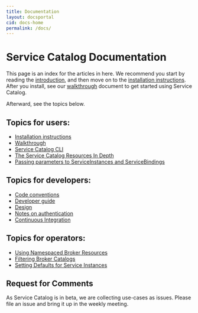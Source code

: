 ```yaml
---
title: Documentation
layout: docsportal
cid: docs-home
permalink: /docs/
---
```


# Service Catalog Documentation

This page is an index for the articles in here. We recommend you start by reading the 
[introduction](./concepts/index.md#introduction), and then move on to the 
[installation instructions](./install.md). After you install, see our
[walkthrough](./walkthrough.md) document to get started using Service Catalog.

Afterward, see the topics below.

## Topics for users:

- [Installation instructions](install.md)
- [Walkthrough](walkthrough.md)
- [Service Catalog CLI](cli.md)
- [The Service Catalog Resources In Depth](./resources.md)
- [Passing parameters to ServiceInstances and ServiceBindings](parameters.md)

## Topics for developers:

- [Code conventions](./code-standards.md)
- [Developer guide](./devguide.md)
- [Design](./design.md)
- [Notes on authentication](./auth.md)
- [Continuous Integration](./ci-flows.md)

## Topics for operators:

- [Using Namespaced Broker Resources](./namespaced-broker-resources.md)
- [Filtering Broker Catalogs](./catalog-restrictions.md)
- [Setting Defaults for Service Instances](./service-plan-defaults.md)

## Request for Comments

As Service Catalog is in beta, we are collecting use-cases as issues.
Please file an issue and bring it up in the weekly meeting.
